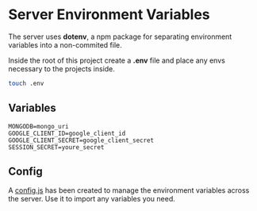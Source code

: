 # Server Environment Variables

The server uses __dotenv__, a npm package for separating environment variables into a non-commited file.

Inside the root of this project create a __.env__ file and place any envs necessary to the projects inside.

```sh
touch .env
```

## Variables
```
MONGODB=mongo_uri
GOOGLE_CLIENT_ID=google_client_id
GOOGLE_CLIENT_SECRET=google_client_secret
SESSION_SECRET=youre_secret
```

## Config
A [config.js](/server/config.js) has been created to manage the environment variables across the server. Use it to import any variables you need.

